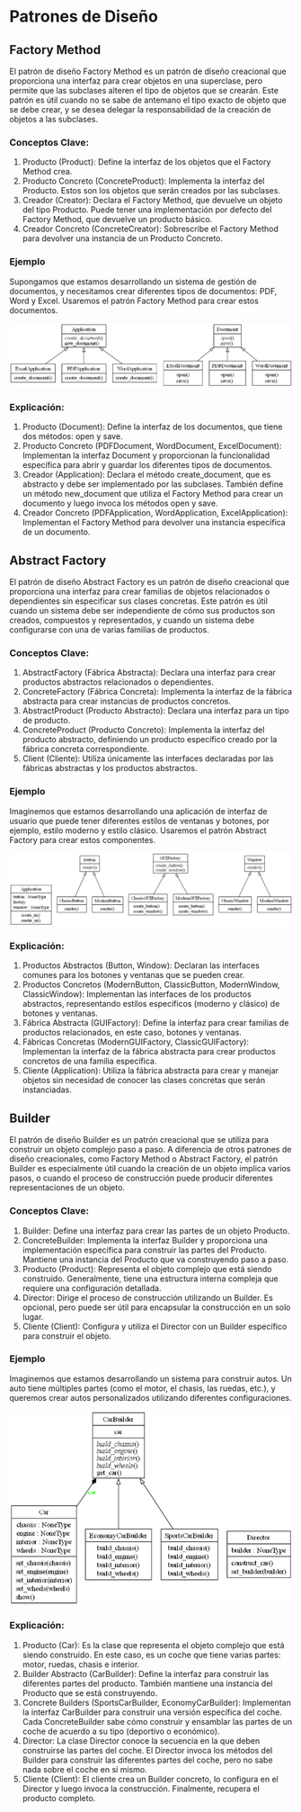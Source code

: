 # Patrones de Diseño

## Factory Method

El patrón de diseño Factory Method es un patrón de diseño creacional que proporciona una interfaz para crear objetos en una superclase, pero permite que las subclases alteren el tipo de objetos que se crearán. Este patrón es útil cuando no se sabe de antemano el tipo exacto de objeto que se debe crear, y se desea delegar la responsabilidad de la creación de objetos a las subclases.

### Conceptos Clave:

1. Producto (Product): Define la interfaz de los objetos que el Factory Method crea.
2. Producto Concreto (ConcreteProduct): Implementa la interfaz del Producto. Estos son los objetos que serán creados por las subclases.
3. Creador (Creator): Declara el Factory Method, que devuelve un objeto del tipo Producto. Puede tener una implementación por defecto del Factory Method, que devuelve un producto básico.
4. Creador Concreto (ConcreteCreator): Sobrescribe el Factory Method para devolver una instancia de un Producto Concreto.

### Ejemplo

Supongamos que estamos desarrollando un sistema de gestión de documentos, y necesitamos crear diferentes tipos de documentos: PDF, Word y Excel. Usaremos el patrón Factory Method para crear estos documentos.

![Factory Method](images/classes_factory_method.png)

### Explicación:

1. Producto (Document): Define la interfaz de los documentos, que tiene dos métodos: open y save.
2. Producto Concreto (PDFDocument, WordDocument, ExcelDocument): Implementan la interfaz Document y proporcionan la funcionalidad específica para abrir y guardar los diferentes tipos de documentos.
3. Creador (Application): Declara el método create_document, que es abstracto y debe ser implementado por las subclases. También define un método new_document que utiliza el Factory Method para crear un documento y luego invoca los métodos open y save.
4. Creador Concreto (PDFApplication, WordApplication, ExcelApplication): Implementan el Factory Method para devolver una instancia específica de un documento.

## Abstract Factory

El patrón de diseño Abstract Factory es un patrón de diseño creacional que proporciona una interfaz para crear familias de objetos relacionados o dependientes sin especificar sus clases concretas. Este patrón es útil cuando un sistema debe ser independiente de cómo sus productos son creados, compuestos y representados, y cuando un sistema debe configurarse con una de varias familias de productos.

### Conceptos Clave:

1. AbstractFactory (Fábrica Abstracta): Declara una interfaz para crear productos abstractos relacionados o dependientes.
2. ConcreteFactory (Fábrica Concreta): Implementa la interfaz de la fábrica abstracta para crear instancias de productos concretos.
3. AbstractProduct (Producto Abstracto): Declara una interfaz para un tipo de producto.
4. ConcreteProduct (Producto Concreto): Implementa la interfaz del producto abstracto, definiendo un producto específico creado por la fábrica concreta correspondiente.
5. Client (Cliente): Utiliza únicamente las interfaces declaradas por las fábricas abstractas y los productos abstractos.

### Ejemplo

Imaginemos que estamos desarrollando una aplicación de interfaz de usuario que puede tener diferentes estilos de ventanas y botones, por ejemplo, estilo moderno y estilo clásico. Usaremos el patrón Abstract Factory para crear estos componentes.

![Abstract Factory](images/classes_abstract_factory.png)

### Explicación:

1. Productos Abstractos (Button, Window): Declaran las interfaces comunes para los botones y ventanas que se pueden crear.
2. Productos Concretos (ModernButton, ClassicButton, ModernWindow, ClassicWindow): Implementan las interfaces de los productos abstractos, representando estilos específicos (moderno y clásico) de botones y ventanas.
3. Fábrica Abstracta (GUIFactory): Define la interfaz para crear familias de productos relacionados, en este caso, botones y ventanas.
4. Fábricas Concretas (ModernGUIFactory, ClassicGUIFactory): Implementan la interfaz de la fábrica abstracta para crear productos concretos de una familia específica.
5. Cliente (Application): Utiliza la fábrica abstracta para crear y manejar objetos sin necesidad de conocer las clases concretas que serán instanciadas.

## Builder

El patrón de diseño Builder es un patrón creacional que se utiliza para construir un objeto complejo paso a paso. A diferencia de otros patrones de diseño creacionales, como Factory Method o Abstract Factory, el patrón Builder es especialmente útil cuando la creación de un objeto implica varios pasos, o cuando el proceso de construcción puede producir diferentes representaciones de un objeto.

### Conceptos Clave:

1. Builder: Define una interfaz para crear las partes de un objeto Producto.
2. ConcreteBuilder: Implementa la interfaz Builder y proporciona una implementación específica para construir las partes del Producto. Mantiene una instancia del Producto que va construyendo paso a paso.
3. Producto (Product): Representa el objeto complejo que está siendo construido. Generalmente, tiene una estructura interna compleja que requiere una configuración detallada.
4. Director: Dirige el proceso de construcción utilizando un Builder. Es opcional, pero puede ser útil para encapsular la construcción en un solo lugar.
5. Cliente (Client): Configura y utiliza el Director con un Builder específico para construir el objeto.

### Ejemplo

Imaginemos que estamos desarrollando un sistema para construir autos. Un auto tiene múltiples partes (como el motor, el chasis, las ruedas, etc.), y queremos crear autos personalizados utilizando diferentes configuraciones.

![Builder](images/classes_builder.png)

### Explicación:

1. Producto (Car): Es la clase que representa el objeto complejo que está siendo construido. En este caso, es un coche que tiene varias partes: motor, ruedas, chasis e interior.
2. Builder Abstracto (CarBuilder): Define la interfaz para construir las diferentes partes del producto. También mantiene una instancia del Producto que se está construyendo.
3. Concrete Builders (SportsCarBuilder, EconomyCarBuilder): Implementan la interfaz CarBuilder para construir una versión específica del coche. Cada ConcreteBuilder sabe cómo construir y ensamblar las partes de un coche de acuerdo a su tipo (deportivo o económico).
4. Director: La clase Director conoce la secuencia en la que deben construirse las partes del coche. El Director invoca los métodos del Builder para construir las diferentes partes del coche, pero no sabe nada sobre el coche en sí mismo.
5. Cliente (Client): El cliente crea un Builder concreto, lo configura en el Director y luego invoca la construcción. Finalmente, recupera el producto completo.